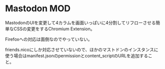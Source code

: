 # Mastodon MOD

MastodonのUIを変更して4カラムを画面いっぱいに4分割してリフローさせる簡単なCSSの変更をするChromium Extension。

Firefoxへの対応は面倒なのでやっていない。

friends.nicoにしか対応させていないので、ほかのマストドンのインスタンスに使う場合はmanifest.jsonのpermissionとcontent_scriptのURLを追加すること。


